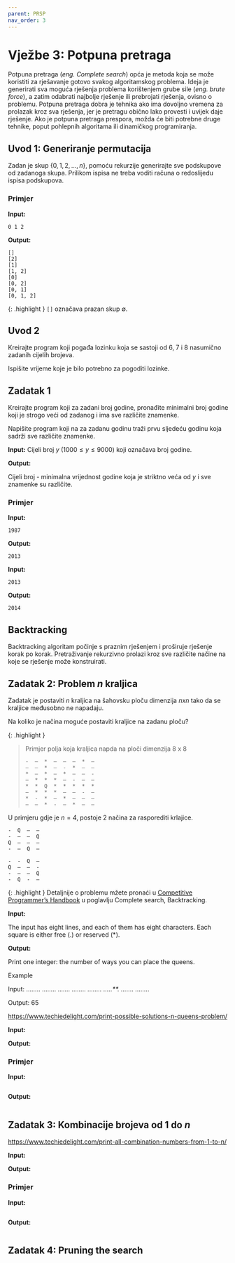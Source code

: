 ```yaml
---
parent: PRSP
nav_order: 3
---
```


# Vježbe 3: Potpuna pretraga

Potpuna pretraga (*eng. Complete search*) opća je metoda koja se može koristiti za rješavanje gotovo svakog algoritamskog problema. Ideja je generirati sva moguća rješenja problema korištenjem grube sile (*eng. brute force*), a zatim odabrati najbolje rješenje ili prebrojati rješenja, ovisno o problemu.
Potpuna pretraga dobra je tehnika ako ima dovoljno vremena za prolazak kroz sva rješenja, jer je pretragu obično lako provesti i uvijek daje rješenje. Ako je potpuna pretraga prespora, možda će biti potrebne druge tehnike, poput pohlepnih algoritama ili dinamičkog programiranja.

## Uvod 1: Generiranje permutacija

Zadan je skup $\{0, 1, 2, ..., n\}$, pomoću rekurzije generirajte sve podskupove od zadanoga skupa.
Prilikom ispisa ne treba voditi računa o redoslijedu ispisa podskupova.

### Primjer

**Input:**
```
0 1 2
```

**Output:**
```
[]
[2]
[1]
[1, 2]
[0]
[0, 2]
[0, 1]
[0, 1, 2]
```

{: .highlight }
`[]` označava prazan skup $\emptyset$.


## Uvod 2

Kreirajte program koji pogađa lozinku koja se sastoji od 6, 7 i 8 nasumično zadanih cijelih brojeva.

Ispišite vrijeme koje je bilo potrebno za pogoditi lozinke.


## Zadatak 1

Kreirajte program koji za zadani broj godine, pronađite minimalni broj godine koji je strogo veći od zadanog i ima sve različite znamenke.

Napišite program koji na za zadanu godinu traži prvu sljedeću godinu koja sadrži sve različite znamenke.

**Input:**
Cijeli broj $y$ $(1000 ≤ y ≤ 9000)$ koji označava broj godine.

**Output:**

Cijeli broj - minimalna vrijednost godine koja je striktno veća od $y$ i sve znamenke su različite.

### Primjer

**Input:**
```
1987
```
**Output:**
```
2013
```

**Input:**
```
2013
```
**Output:**
```
2014
```

## Backtracking 

Backtracking algoritam počinje s praznim rješenjem i proširuje rješenje korak po korak. Pretraživanje rekurzivno prolazi kroz sve različite načine na koje se rješenje može konstruirati.


## Zadatak 2: Problem $n$ kraljica 

Zadatak je postaviti $n$ kraljica na šahovsku ploču dimenzija $n x n$ tako da se kraljice međusobno ne napadaju.

Na koliko je načina moguće postaviti kraljice na zadanu ploču?

{: .highlight }
> Primjer polja koja kraljica napda na ploči dimenzija 8 x 8
>
> ```
> -  –  *  –  –  –  *  –
> –  –  *  –  -  *  –  –
> *  –  *  –  *  –  –  -
> –  *  *  *  –  -  –  –
> *  *  Q  *  *  *  *  *
> –  *  *  *  –  –  -  –
> *  -  *  –  *  –  –  –
> –  –  *  -  –  *  –  –
> ```




U primjeru gdje je $n = 4$, postoje 2 načina za rasporediti krlajice.

```
-  Q  –  –
-  –  –  Q
Q  –  –  –
-  –  Q  –
```

```
-  -  Q  –
Q  –  –  -
-  –  –  Q
-  Q  -  –
```

{: .highlight }
Detaljnije o problemu mžete pronaći u [Competitive Programmer’s Handbook](https://cses.fi/book/book.pdf) u poglavlju Complete search, Backtracking.







**Input:**

The input has eight lines, and each of them has eight characters. Each square is either free (.) or reserved (*).

**Output:**

Print one integer: the number of ways you can place the queens.

Example

Input:
........
........
..*.....
........
........
.....**.
...*....
........

Output:
65


https://www.techiedelight.com/print-possible-solutions-n-queens-problem/


**Input:**

**Output:**

### Primjer

**Input:**
```
```

**Output:**
```
```


## Zadatak 3: Kombinacije brojeva od 1 do $n$

https://www.techiedelight.com/print-all-combination-numbers-from-1-to-n/


**Input:**

**Output:**

### Primjer

**Input:**
```
```

**Output:**
```
```


## Zadatak 4: Pruning the search